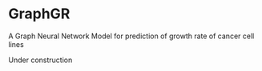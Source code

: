 # GraphGR
A Graph Neural Network Model for prediction of growth rate of cancer cell lines

Under construction
